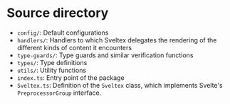 
# Source directory

- `config/`: Default configurations
- `handlers/`: Handlers to which Sveltex delegates the rendering of the
  different kinds of content it encounters
- `type-guards/`: Type guards and similar verification functions
- `types/`: Type definitions
- `utils/`: Utility functions
- `index.ts`: Entry point of the package
- `Sveltex.ts`: Definition of the `Sveltex` class, which implements Svelte's
  `PreprocessorGroup` interface.

